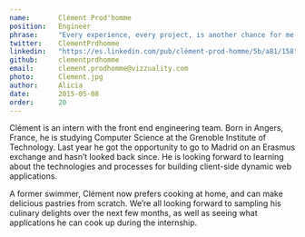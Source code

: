 ```yaml
---
name:       Clément Prod'homme 
position:   Engineer
phrase:     "Every experience, every project, is another chance for me to learn something new"
twitter:    ClementPrdhomme
linkedin:   "https://es.linkedin.com/pub/clément-prod-homme/5b/a81/158"
github:		clementprdhomme
email:      clement.prodhomme@vizzuality.com
photo:      Clement.jpg
author:     Alicia
date:       2015-05-08
order: 		20
---
```


Clément is an intern with the front end engineering team. Born in Angers, France, he is studying Computer Science at the Grenoble Institute of Technology. Last year he got the opportunity to go to Madrid on an Erasmus exchange and hasn’t looked back since. He is looking forward to learning about the technologies and processes for building client-side dynamic web applications. 

A former swimmer, Clément now prefers cooking at home, and can make delicious pastries from scratch. We’re all looking forward to sampling his culinary delights over the next few months, as well as seeing what applications he can cook up during the internship. 
